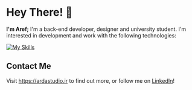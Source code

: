 # Hey There! 👋

**I'm Aref;** I'm a back-end developer, designer and university student. I'm interested in development and work with the following technologies:

[![My Skills](https://skillicons.dev/icons?i=py,js,go,c,postgres,sqlite,mongodb,redis,django,flask,fastapi,wordpress,qt,pytorch,tensorflow,sklearn,vscode,figma,ai,ps,windows,linux,bsd&perline=4)](https://skillicons.dev)

<!-- <div align="center">
  <a href="#">
    <img src="https://skillicons.dev/icons?i=py,js,go,c" alt="Programming, scripting, and markup languages"><br>
    <img src="https://skillicons.dev/icons?i=postgres,sqlite,mongodb,redis" alt="Databases"><br>
    <img src="https://skillicons.dev/icons?i=django,flask,fastapi,wordpress" alt="Web frameworks and technologies"><br>
    <img src="https://skillicons.dev/icons?i=qt,pytorch,tensorflow,sklearn" alt="Other frameworks and libraries"><br>
    <img src="https://skillicons.dev/icons?i=windows,linux,bsd" alt="Operating system">
  </a>
</div> -->

## Contact Me

Visit <https://ardastudio.ir> to find out more, or follow me on [LinkedIn](https://www.linkedin.com/in/aref-daei)!

<!---
- 👋 Hi, I’m @aref-daei
- 👀 I’m interested in ...
- 🌱 I’m currently learning ...
- 💞️ I’m looking to collaborate on ...
- 📫 How to reach me ...
- 😄 Pronouns: ...
- ⚡ Fun fact: ...
--->
